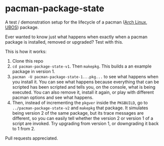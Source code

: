 pacman-package-state
====================

A test / demonstration setup for the lifecycle of a pacman
([Arch Linux](https://archlinux.org/), [UBOS](https://ubos.net/))
package.

Ever wanted to know just what happens when exactly when a pacman
package is installed, removed or upgraded? Test with this.

This is how it works:

1. Clone this repo
1. `cd pacman-package-state-v1`. Then `makepkg`. This builds a
   an example package in version 1.
1. `pacman -U pacman-package-state-1...pkg...` to see what happens
   when you install it. You can see what happens because everything
   that can be scripted has been scripted and tells you, on the console,
   what is being executed. You can also remove it, install it again,
   or play with different pacman options and see what happens.
1. Then, instead of incrementing the `pkgver` inside the `PKGBUILD`,
   go to `../pacman-package-state-v2` and `makepkg` that package. It
   simulates being version 2 of the same package, but its trace messages
   are different, so you can easily tell whether the version 2 or version
   1 of a script are invoked. Try upgrading from version 1, or downgrading
   it back to 1 from 2.

Pull requests appreciated.

